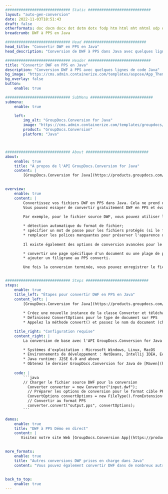 ```yaml
---
############################# Static ############################
layout: "auto-gen-conversion"
date: 2022-11-03T18:51:43
draft: false
otherformats: doc docm docx dot dotm dotx fodp htm html mht mhtml odp odt otp pot potm potx pps ppsm ppsx ppt pptm pptx rtf
breadcrumb: DWF à PPS en Java

############################# Head ############################
head_title: "Convertir DWF en PPS en Java"
head_description: "Conversion de DWF à PPS dans Java avec quelques lignes de code. Convertissez plus de 160 formats de fichiers à l'aide de l'API de conversion de documents GroupDocs pour Java"

############################# Header ############################
title: "Convertir DWF en PPS en Java"
description: "Conversion DWF à PPS avec quelques lignes de code Java"
bg_image: "https://cms.admin.containerize.com/templates/aspose/App_Themes/V3/images/bg/header1.png"
bg_overlay: false
button:
    enable: true

############################# SubMenu ############################
submenu:
    enable: true

    left:
        img_alt: "GroupDocs.Conversion for Java"
        image: "https://cms.admin.containerize.com/templates/groupdocs/images/product-logos/90x90-noborder/groupdocs-conversion-java.png"
        product: "GroupDocs.Conversion"
        platform: "Java"



############################# About ############################
about:
    enable: true
    title: "À propos de l'API GroupDocs.Conversion for Java"
    content: |
        [GroupDocs.Conversion for Java](https://products.groupdocs.com/conversion/java/) est une API de conversion de format de fichier avancée pour la conversion entre les formats d'image et de document populaires tels que Microsoft Office, OpenDocument, PDF, HTML, e-mail, CAO. et bien plus encore avec seulement quelques lignes de code. L'API native détecte automatiquement les formats des documents originaux et propose de nombreuses options de personnalisation des documents convertis. Outre la fonction d'extraction d'informations d'un document, il prend également en charge la mise en cache des résultats de conversion sur le disque local par défaut. Cependant, tout type de stockage de cache peut être pris en charge en implémentant les interfaces appropriées - Amazon S3, Dropbox, Google Drive, Windows Azure, Reddis ou tout autre.
    

overview:
    enable: true
    content: |
        Convertissez vos fichiers DWF en PPS dans Java. Cela ne prend que quelques lignes de code Java sur n'importe quelle plate-forme de votre choix, telle que Windows, Linux, macOS.
        Vous pouvez essayer de convertir gratuitement DWF en PPS et évaluer la qualité des résultats de conversion. En plus des scripts de conversion de fichiers simples, vous pouvez essayer des options plus sophistiquées pour charger le fichier source DWF et stocker la sortie PPS. 
        
        Par exemple, pour le fichier source DWF, vous pouvez utiliser les options de chargement suivantes :

        * détection automatique du format de fichier;
        * spécifier un mot de passe pour les fichiers protégés (si le format de fichier le prend en charge);
        * remplacer les polices manquantes pour préserver l'apparence du document.
        
        Il existe également des options de conversion avancées pour le fichier PPS :

        * convertir une page spécifique d'un document ou une plage de pages;
        * ajouter un filigrane au PPS converti.

        Une fois la conversion terminée, vous pouvez enregistrer le fichier PPS dans votre chemin de fichier local ou dans un stockage tiers tel que FTP, Amazon S3, Google Drive, Dropbox, etc. Veuillez noter - pour convertir DWF à PPS, vous n'avez pas besoin d'installer de logiciel supplémentaire, tel que MS Office, Open Office, Adobe Acrobat Reader, etc.


############################# Steps ############################
steps:
    enable: true
    title_left: "Étapes pour convertir DWF en PPS en Java"
    content_left: |
        [GroupDocs.Conversion for Java](https://products.groupdocs.com/conversion/java/) permet aux développeurs de convertir facilement le fichier DWF en PPS avec quelques lignes de code.
        
        * Créez une nouvelle instance de la classe Converter et téléchargez le fichier DWF avec le chemin complet
        * Définissez ConvertOptions pour le type de document sur PPS
        * Appelez la méthode convert() et passez le nom du document (chemin complet) et le format (PPS) en tant que paramètre

    title_right: "Configuration requise"
    content_right: |
        La conversion de base avec l'API GroupDocs.Conversion for Java peut être effectuée avec seulement quelques lignes de code. Nos API sont prises en charge sur toutes les principales plates-formes et systèmes d'exploitation. Avant d'exécuter le code ci-dessous, assurez-vous que les prérequis suivants sont installés sur votre système.

        * Systèmes d'exploitation : Microsoft Windows, Linux, MacOS
        * Environnements de développement : NetBeans, Intellij IDEA, Eclipse, etc.
        * Java runtime: J2SE 6.0 and above
        * Obtenez le dernier GroupDocs.Conversion for Java de [Maven](https://repository.groupdocs.com/webapp/#/artifacts/browse/tree/General/repo/com/groupdocs/groupdocs-conversion)
         
    code: |
        ```java    
        // Charger le fichier source DWF pour la conversion
          Converter converter = new Converter("input.dwf");
          // Préparer les options de conversion pour le format cible PPS
          ConvertOptions convertOptions = new FileType().fromExtension("pps").getConvertOptions();
          // Convertir au format PPS
          converter.convert("output.pps", convertOptions);
        ```

demos:
    enable: true
    title: "DWF à PPS Démo en direct"
    content: |
       Visitez notre site Web [GroupDocs.Conversion App](https://products.groupdocs.app/conversion/family) et essayez la conversion DWF à PPS maintenant. La démo gratuite présente les avantages suivants
          

more_formats:
    enable: true
    title: "Autres conversions DWF prises en charge dans Java"
    content: "Vous pouvez également convertir DWF dans de nombreux autres formats de fichiers. Veuillez consulter la liste ci-dessous."
       
       
back_to_top:
    enable: true
---
```

